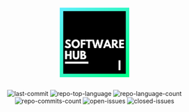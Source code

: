 <div style="text-align: center;margin-bottom: 20px;">
  <img src="../img/SOFTware-Hub.png" alt="SOFTware-Hub" width="160" style="margin: 6px;"/>
</div>

<div style="text-align: center;margin-bottom: 20px;">
	<img src="https://img.shields.io/github/last-commit/Samuel-Scalbert/SOFTware-Hub?style=default&logo=git&logoColor=white&color=61efff" alt="last-commit">
	<img src="https://img.shields.io/github/languages/top/Samuel-Scalbert/SOFTware-Hub?style=default&color=27f4f5" alt="repo-top-language">
	<img src="https://img.shields.io/github/languages/count/Samuel-Scalbert/SOFTware-Hub?style=default&color=00f9e4" alt="repo-language-count">
	<img src="https://badgen.net/github/commits/Samuel-Scalbert/SOFTware-Hub/main?style=default&color=00fccb" alt="repo-commits-count">
    <img src="https://img.shields.io/github/issues/Samuel-Scalbert/SOFTware-Hub?style=default&color=00feac" alt="open-issues">
    <img src="https://img.shields.io/github/issues-closed/Samuel-Scalbert/SOFTware-Hub?style=default&color=00ff88" alt="closed-issues">
</div>
